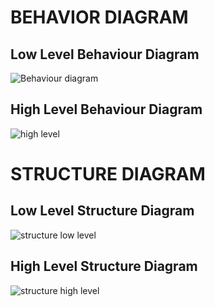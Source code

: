 # BEHAVIOR DIAGRAM
## Low Level Behaviour Diagram

![Behaviour diagram](https://user-images.githubusercontent.com/98867749/153440871-5f5c192d-43c6-4dc7-84a5-e6a1a3e22537.jpg)

## High Level Behaviour Diagram

![high level](https://user-images.githubusercontent.com/98867749/153443936-1b69b531-2e32-477a-8606-4b266314391b.jpg)

# STRUCTURE DIAGRAM
## Low Level Structure Diagram

![structure low level](https://user-images.githubusercontent.com/98867749/153444845-6e66c458-120e-412f-ae4b-2d869a18e58b.jpg)

## High Level Structure Diagram


![structure high level](https://user-images.githubusercontent.com/98867749/153445386-faf90d50-6eb3-414f-98f8-d15809194512.jpg)





